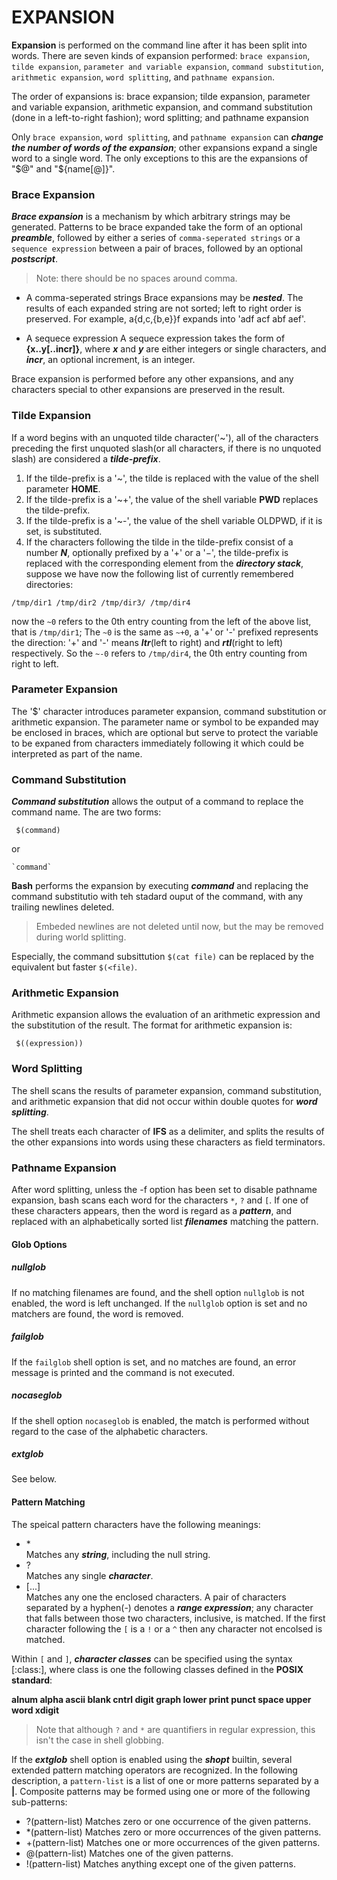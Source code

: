 # EXPANSION

**Expansion** is performed on the command line after it has been split into words. There are seven kinds of
expansion performed: `brace expansion`, `tilde expansion`, `parameter and variable expansion`, `command substitution`, `arithmetic expansion`, `word splitting`, and `pathname expansion`.

The order of expansions is: brace expansion; tilde expansion, parameter and variable expansion, arithmetic
expansion, and command substitution (done in a left-to-right fashion); word splitting; and pathname expansion

Only `brace expansion`, `word splitting`, and `pathname expansion` can ***change the number of words of the
expansion***; other expansions expand a single word to a single word. The only exceptions to this are the
expansions of "$@" and "${name[@]}".

### Brace Expansion

***Brace expansion*** is a mechanism by which arbitrary strings may be generated. Patterns to be brace expanded take the form of an optional ***preamble***, followed by either a series of `comma-seperated strings` or a `sequence expression` between a pair of braces, followed by an optional ***postscript***.
> Note: there should be no spaces around comma.

- A comma-seperated strings
Brace expansions may be ***nested***. The results of each expanded string are not sorted; left to right order is preserved. For example, a{d,c,{b,e}}f expands into 'adf acf abf aef'.

- A sequece expression
A sequece expression takes the form of **{x..y[..incr]}**, where ***x*** and ***y*** are either integers or single characters, and ***incr***, an optional increment, is an integer.

Brace expansion is performed before any other expansions, and any characters special to other expansions are preserved in the result.

### Tilde Expansion

If a word begins with an unquoted tilde character('~'), all of the characters preceding the first unquoted slash(or all characters, if there is no unquoted slash) are considered a ***tilde-prefix***.

1. If the tilde-prefix is a '~', the tilde is replaced with the value of the shell parameter **HOME**.
2. If the tilde-prefix is a '~+', the value of the shell variable **PWD** replaces the tilde-prefix.
3. If the tilde-prefix is a '~-', the value of the shell variable OLDPWD, if it is set, is substituted.
4. If the characters following the tilde in the tilde-prefix consist of a number ***N***, optionally prefixed by a '+' or a '−', the tilde-prefix is replaced with the corresponding element from the ***directory stack***, suppose we have now the following list of currently remembered directories:

```/tmp/dir1 /tmp/dir2 /tmp/dir3/ /tmp/dir4```

now the `~0` refers to the 0th entry counting from the left of the above list, that is `/tmp/dir1`; The `~0` is the same as `~+0`, a '+' or '-' prefixed represents the direction: '+' and '-' means ***ltr***(left to right) and ***rtl***(right to left) respectively. So the `~-0` refers to `/tmp/dir4`, the 0th entry counting from right to left.


### Parameter Expansion

The '$' character introduces parameter expansion, command substitution or arithmetic expansion. The parameter name or symbol to be expanded may be enclosed in braces, which are optional but serve to protect the variable to be expaned from characters immediately following it which could be interpreted as part of the name.


### Command Substitution

***Command substitution*** allows the output of a command to replace the command name. The are two forms:

     $(command)
   
or 

    `command`

**Bash** performs the expansion by executing ***command*** and replacing the command substitutio with teh stadard ouput of the command, with any trailing newlines deleted.
> Embeded newlines are not deleted until now, but the may be removed during world splitting.

Especially, the command subsittution `$(cat file)` can be replaced by the equivalent but faster `$(<file)`.


### Arithmetic Expansion

Arithmetic expansion allows the evaluation of an arithmetic expression and the substitution of the result. The format for arithmetic expansion is:

     $((expression))


### Word Splitting

The shell scans the results of parameter expansion, command substitution, and arithmetic expansion that did not occur within
double quotes for ***word splitting***.

The shell treats each character of **IFS** as a delimiter, and splits the results of the other expansions into words
using these characters as field terminators.

### Pathname Expansion

After word splitting, unless the -f option has been set to disable pathname expansion, bash scans each word for the characters `*`, `?` and `[`. If one of these characters appears, then the word is regard as a ***pattern***, and replaced with an alphabetically sorted list ***filenames*** matching the pattern.

#### Glob Options
##### nullglob
If no matching filenames are found, and the shell option `nullglob` is not enabled, the word is left unchanged. If the `nullglob` option is set and no matchers are found, the word is removed.

##### failglob
If the `failglob` shell option is set, and no matches are found, an error message is printed and the command is not executed.

##### nocaseglob
If the shell option `nocaseglob` is enabled, the match is performed without regard to the case of the alphabetic characters.

##### extglob
See below.


#### Pattern Matching
The speical pattern characters have the following meanings:
- \*     
Matches any ***string***, including the null string.
- ?       
Matches any single ***character***.
- [...]      
Matches any one the enclosed characters. A pair of characters separated by a hyphen(-) denotes a ***range expression***; any character that falls between those two characters, inclusive, is matched. If the first character following the `[` is a `!` or a `^` then any character not encolsed is matched.

Within `[` and `]`, ***character classes*** can be specified using the syntax [:class:], where class is one the following classes defined in the **POSIX standard**:

**alnum  alpha  ascii  blank  cntrl  digit  graph  lower  print  punct  space  upper  word  xdigit**

> Note that although `?` and `*` are quantifiers in regular expression, this isn't the case in shell globbing. 

If the ***extglob*** shell option is enabled using the ***shopt*** builtin, several extended pattern matching operators are recognized. In the following description, a `pattern-list` is a list of one or more patterns separated by a **|**. Composite patterns may be formed using one or more of the following sub-patterns:

- ?(pattern-list)    Matches zero or one occurrence of the given patterns.
- *(pattern-list)    Matches zero or more occurrences of the given patterns.
- +(pattern-list)    Matches one or more occurrences of the given patterns.
- @(pattern-list)    Matches one of the given patterns.
- !(pattern-list)    Matches anything except one of the given patterns.
